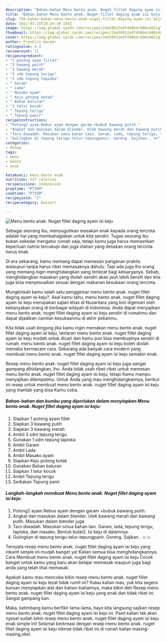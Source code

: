 ```yaml
---
description: "Bahan-bahan Menu bento anak. Nuget fillet daging ayam isi keju Sederhana dan Mudah Dibuat"
title: "Bahan-bahan Menu bento anak. Nuget fillet daging ayam isi keju Sederhana dan Mudah Dibuat"
slug: 756-bahan-bahan-menu-bento-anak-nuget-fillet-daging-ayam-isi-keju-sederhana-dan-mudah-dibuat
date: 2021-03-15T20:24:39.194Z
image: https://img-global.cpcdn.com/recipes/24e50912edf498b4/680x482cq70/menu-bento-anak-nuget-fillet-daging-ayam-isi-keju-foto-resep-utama.jpg
thumbnail: https://img-global.cpcdn.com/recipes/24e50912edf498b4/680x482cq70/menu-bento-anak-nuget-fillet-daging-ayam-isi-keju-foto-resep-utama.jpg
cover: https://img-global.cpcdn.com/recipes/24e50912edf498b4/680x482cq70/menu-bento-anak-nuget-fillet-daging-ayam-isi-keju-foto-resep-utama.jpg
author: Franklin Harper
ratingvalue: 4.3
reviewcount: 11
recipeingredient:
- "1 potong ayam fillet"
- "3 bawang putih"
- "3 bawang merah"
- "3 sdm tepung terigu"
- "1 sdm tepung tapioka"
- " Garam"
- " Lada"
- " Masako ayam"
- " Keju potong kotak"
- " Bahan baluran"
- "1 telur kocok"
- " Tepung terigu"
- " Tepung panir"
recipeinstructions:
- "Potong2 ayam.Rebus ayam dengan garam +bubuk bawang putih."
- "Angkat dan masukan dalam blender. Ulek bawang merah dan bawang putih. Masukan dalam blender juga"
- "Taro diwadah. Masukan smua bahan lain. Garam, lada, tepung terigu, tapioka, dan masako. Bentuk bulat2. Isi keju di dalamnya."
- "Gulingkan di tepung terigu-telur-tepungpanir. Goreng. Sajikan.. ☺️☺️"
categories:
- Resep
tags:
- menu
- bento
- anak

katakunci: menu bento anak 
nutrition: 227 calories
recipecuisine: Indonesian
preptime: "PT36M"
cooktime: "PT35M"
recipeyield: "2"
recipecategory: Dessert

---
```



![Menu bento anak. Nuget fillet daging ayam isi keju](https://img-global.cpcdn.com/recipes/24e50912edf498b4/680x482cq70/menu-bento-anak-nuget-fillet-daging-ayam-isi-keju-foto-resep-utama.jpg)

Sebagai seorang ibu, menyuguhkan masakan enak kepada orang tercinta adalah hal yang membahagiakan untuk kita sendiri. Tugas seorang ibu bukan sekedar mengatur rumah saja, tetapi kamu juga harus memastikan keperluan nutrisi tercukupi dan juga olahan yang dimakan orang tercinta harus enak.

Di era  sekarang, kamu memang dapat memesan panganan praktis walaupun tanpa harus ribet memasaknya dahulu. Tapi ada juga lho orang yang memang ingin menghidangkan yang terlezat bagi keluarganya. Sebab, menghidangkan masakan yang diolah sendiri akan jauh lebih bersih dan kita juga bisa menyesuaikan sesuai dengan makanan kesukaan orang tercinta. 



Mungkinkah kamu salah satu penggemar menu bento anak. nuget fillet daging ayam isi keju?. Asal kamu tahu, menu bento anak. nuget fillet daging ayam isi keju merupakan sajian khas di Nusantara yang kini digemari oleh kebanyakan orang di berbagai wilayah di Indonesia. Anda dapat menyajikan menu bento anak. nuget fillet daging ayam isi keju sendiri di rumahmu dan dapat dijadikan camilan kesukaanmu di akhir pekanmu.

Kita tidak usah bingung jika kamu ingin memakan menu bento anak. nuget fillet daging ayam isi keju, lantaran menu bento anak. nuget fillet daging ayam isi keju mudah untuk dicari dan kamu pun bisa membuatnya sendiri di rumah. menu bento anak. nuget fillet daging ayam isi keju boleh diolah memalui bermacam cara. Sekarang ada banyak cara modern yang membuat menu bento anak. nuget fillet daging ayam isi keju semakin enak.

Resep menu bento anak. nuget fillet daging ayam isi keju juga sangat gampang dihidangkan, lho. Anda tidak usah ribet-ribet untuk memesan menu bento anak. nuget fillet daging ayam isi keju, tetapi Kamu mampu menyajikan ditempatmu. Untuk Anda yang mau menghidangkannya, berikut ini resep untuk membuat menu bento anak. nuget fillet daging ayam isi keju yang mantab yang bisa Kamu coba.

<!--inarticleads1-->

##### Bahan-bahan dan bumbu yang diperlukan dalam menyiapkan Menu bento anak. Nuget fillet daging ayam isi keju:

1. Siapkan 1 potong ayam fillet
1. Siapkan 3 bawang putih
1. Siapkan 3 bawang merah
1. Ambil 3 sdm tepung terigu
1. Gunakan 1 sdm tepung tapioka
1. Ambil  Garam
1. Ambil  Lada
1. Ambil  Masako ayam
1. Siapkan  Keju potong kotak
1. Gunakan  Bahan baluran
1. Siapkan 1 telur kocok
1. Ambil  Tepung terigu
1. Sediakan  Tepung panir




<!--inarticleads2-->

##### Langkah-langkah membuat Menu bento anak. Nuget fillet daging ayam isi keju:

1. Potong2 ayam.Rebus ayam dengan garam +bubuk bawang putih.
1. Angkat dan masukan dalam blender. Ulek bawang merah dan bawang putih. Masukan dalam blender juga
1. Taro diwadah. Masukan smua bahan lain. Garam, lada, tepung terigu, tapioka, dan masako. Bentuk bulat2. Isi keju di dalamnya.
1. Gulingkan di tepung terigu-telur-tepungpanir. Goreng. Sajikan.. ☺️☺️




Ternyata resep menu bento anak. nuget fillet daging ayam isi keju yang nikamt simple ini mudah banget ya! Kalian semua bisa menghidangkannya. Cara Membuat menu bento anak. nuget fillet daging ayam isi keju Cocok banget untuk kamu yang baru akan belajar memasak maupun juga bagi anda yang telah lihai memasak.

Apakah kamu mau mencoba bikin resep menu bento anak. nuget fillet daging ayam isi keju lezat tidak rumit ini? Kalau kalian mau, yuk kita segera buruan menyiapkan alat dan bahan-bahannya, maka bikin deh Resep menu bento anak. nuget fillet daging ayam isi keju yang enak dan tidak ribet ini. Sangat gampang kan. 

Maka, ketimbang kamu berfikir lama-lama, hayo kita langsung sajikan resep menu bento anak. nuget fillet daging ayam isi keju ini. Pasti kalian tak akan nyesel sudah bikin resep menu bento anak. nuget fillet daging ayam isi keju enak simple ini! Selamat berkreasi dengan resep menu bento anak. nuget fillet daging ayam isi keju nikmat tidak ribet ini di rumah kalian masing-masing,oke!.

